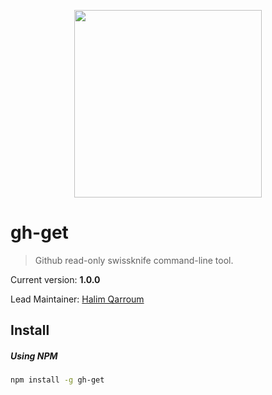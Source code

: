 <p align="center">
 <img width="300" src="https://octodex.github.com/images/inspectocat.jpg" />
</p>

# gh-get
> Github read-only swissknife command-line tool.

Current version: **1.0.0**

Lead Maintainer: [Halim Qarroum](mailto:hqm.post@gmail.com)

## Install

##### Using NPM

```bash
npm install -g gh-get
```
